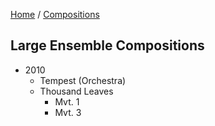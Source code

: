 [Home](/) / [Compositions](/compositions)

## Large Ensemble Compositions

* 2010
  * Tempest (Orchestra)
  * Thousand Leaves
    * Mvt. 1
    * Mvt. 3
